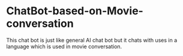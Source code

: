 # ChatBot-based-on-Movie-conversation
This chat bot is just like general AI chat bot but it chats with uses in a language which is used in movie conversation.
